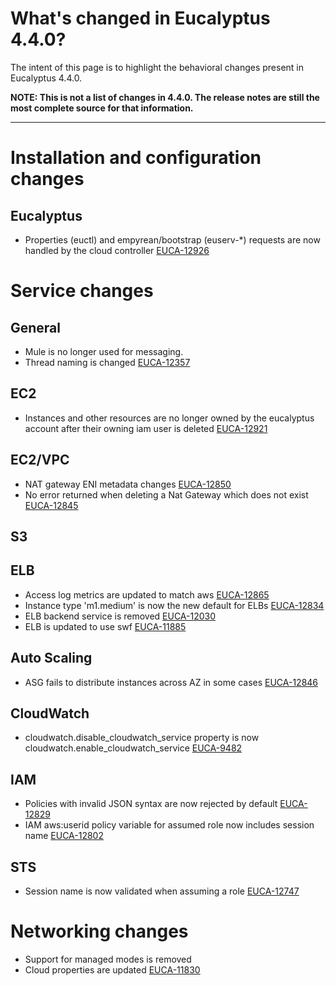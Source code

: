 # What's changed in Eucalyptus 4.4.0?

The intent of this page is to highlight the behavioral changes present in Eucalyptus 4.4.0.

**NOTE: This is not a list of changes in 4.4.0. The release notes are still the most complete source for that information.**
***
# Installation and configuration changes
## Eucalyptus
* Properties (euctl) and empyrean/bootstrap (euserv-*) requests are now handled by the cloud controller [EUCA-12926](https://eucalyptus.atlassian.net/browse/EUCA-12926)

# Service changes
## General
* Mule is no longer used for messaging.
* Thread naming is changed [EUCA-12357](https://eucalyptus.atlassian.net/browse/EUCA-12357)

## EC2
* Instances and other resources are no longer owned by the eucalyptus account after their owning iam user is deleted [EUCA-12921](https://eucalyptus.atlassian.net/browse/EUCA-12921)

## EC2/VPC
* NAT gateway ENI metadata changes [EUCA-12850](https://eucalyptus.atlassian.net/browse/EUCA-12850)
* No error returned when deleting a Nat Gateway which does not exist [EUCA-12845](https://eucalyptus.atlassian.net/browse/EUCA-12845)

## S3

## ELB
* Access log metrics are updated to match aws [EUCA-12865](https://eucalyptus.atlassian.net/browse/EUCA-12865)
* Instance type 'm1.medium' is now the new default for ELBs [EUCA-12834](https://eucalyptus.atlassian.net/browse/EUCA-12834)
* ELB backend service is removed [EUCA-12030](https://eucalyptus.atlassian.net/browse/EUCA-12030)
* ELB is updated to use swf [EUCA-11885](https://eucalyptus.atlassian.net/browse/EUCA-11885)

## Auto Scaling
* ASG fails to distribute instances across AZ in some cases [EUCA-12846](https://eucalyptus.atlassian.net/browse/EUCA-12846)

## CloudWatch
* cloudwatch.disable_cloudwatch_service property is now cloudwatch.enable_cloudwatch_service [EUCA-9482](https://eucalyptus.atlassian.net/browse/EUCA-9482) 	

## IAM
* Policies with invalid JSON syntax are now rejected by default [EUCA-12829](https://eucalyptus.atlassian.net/browse/EUCA-12829)
* IAM aws:userid policy variable for assumed role now includes session name [EUCA-12802](https://eucalyptus.atlassian.net/browse/EUCA-12802)

## STS
* Session name is now validated when assuming a role [EUCA-12747](https://eucalyptus.atlassian.net/browse/EUCA-12747)

# Networking changes
* Support for managed modes is removed
* Cloud properties are updated [EUCA-11830](https://eucalyptus.atlassian.net/browse/EUCA-11830)